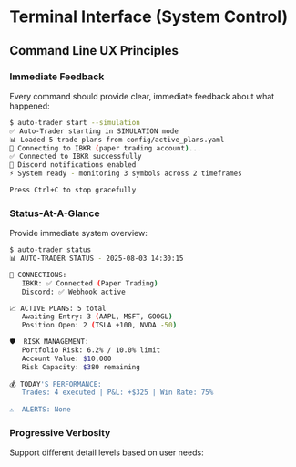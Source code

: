 # Terminal Interface (System Control)

## Command Line UX Principles

### **Immediate Feedback**
Every command should provide clear, immediate feedback about what happened:

```bash
$ auto-trader start --simulation
✅ Auto-Trader starting in SIMULATION mode
📊 Loaded 5 trade plans from config/active_plans.yaml
🔌 Connecting to IBKR (paper trading account)...
✅ Connected to IBKR successfully  
🤖 Discord notifications enabled
⚡ System ready - monitoring 3 symbols across 2 timeframes

Press Ctrl+C to stop gracefully
```

### **Status-At-A-Glance**  
Provide immediate system overview:

```bash
$ auto-trader status
📊 AUTO-TRADER STATUS - 2025-08-03 14:30:15

🔌 CONNECTIONS:
   IBKR: ✅ Connected (Paper Trading)
   Discord: ✅ Webhook active

📈 ACTIVE PLANS: 5 total
   Awaiting Entry: 3 (AAPL, MSFT, GOOGL)
   Position Open: 2 (TSLA +100, NVDA -50)

🛡️  RISK MANAGEMENT:
   Portfolio Risk: 6.2% / 10.0% limit
   Account Value: $10,000
   Risk Capacity: $380 remaining
   
💰 TODAY'S PERFORMANCE:
   Trades: 4 executed | P&L: +$325 | Win Rate: 75%
   
⚠️  ALERTS: None
```

### **Progressive Verbosity**
Support different detail levels based on user needs:

```bash